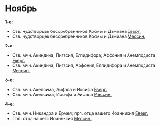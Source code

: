 
# Ноябрь

**1-е**: 
- Свв. чудотворцев бессребренников Космы и Дамиана [Еверг.](01_EUR.ru.md)
- Свв. чудотворцев бессребренников Космы и Дамиана [Мессин.](01_MES.ru.md)

**2-е**:
- Свв. мчч. Акиндина, Пигасия, Елпидифора, Аффония и Анемподиста [Еверг.](02_EUR.ru.md)
- Свв. мчч. Акиндина, Пигасия, Аффония, Елпидифора и Анемподиста [Мессин.](02_MES.ru.md)

**3-е**:
- Свв. мчч. Акепсима, Аифала и Иосифа [Еверг.](03_EUR.ru.md)
- Свв. мчч. Акепсима, Иосифа и Аифала [Мессин.](03_MES.ru.md)

**4-е**:
- Свв. мчч. Никандра и Ермея; прп. отца нашего Иоанникия [Еверг.](04_EUR.ru.md)
- Прп. отца нашего Иоанникия [Мессин.](04_MES.ru.md)
